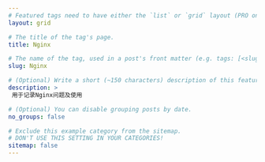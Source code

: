 ```yaml
---
# Featured tags need to have either the `list` or `grid` layout (PRO only).
layout: grid

# The title of the tag's page.
title: Nginx

# The name of the tag, used in a post's front matter (e.g. tags: [<slug>]).
slug: Nginx

# (Optional) Write a short (~150 characters) description of this featured tag.
description: >
 用于记录Nginx问题及使用

# (Optional) You can disable grouping posts by date.
no_groups: false

# Exclude this example category from the sitemap.
# DON'T USE THIS SETTING IN YOUR CATEGORIES!
sitemap: false
---
```

